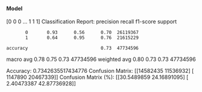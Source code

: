 #### Model
[0 0 0 ... 1 1 1]
Classification Report:
              precision    recall  f1-score   support

           0       0.93      0.56      0.70  26119367
           1       0.64      0.95      0.76  21615229

    accuracy                           0.73  47734596
   macro avg       0.78      0.75      0.73  47734596
weighted avg       0.80      0.73      0.73  47734596

Accuracy: 0.7342635517434776
Confusion Matrix:
[[14582435 11536932]
 [ 1147890 20467339]]
Confusion Matrix (%):
[[30.5489859  24.16891095]
 [ 2.40473387 42.87736928]]
